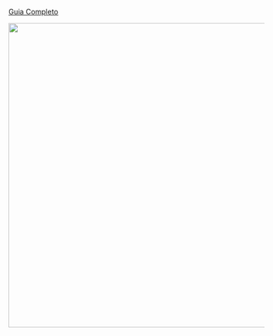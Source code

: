 <a href="https://origamid.com/projetos/flexbox-guia-completo/">Guia Completo</a>

<img src="example.png"  width="600px"/>